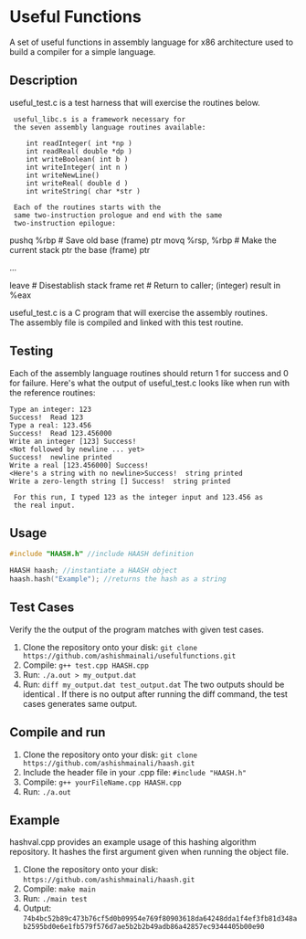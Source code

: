 # Useful Functions
A set of useful functions in assembly language for x86 architecture used to build a compiler for a simple language.

## Description
  useful_test.c is a test harness that will exercise the
     routines below.

     useful_libc.s is a framework necessary for
     the seven assembly language routines available:

        int readInteger( int *np )
        int readReal( double *dp )
        int writeBoolean( int b )
        int writeInteger( int n )
        int writeNewLine()
        int writeReal( double d )
        int writeString( char *str )
     
     Each of the routines starts with the
     same two-instruction prologue and end with the same
     two-instruction epilogue:

  pushq   %rbp          # Save old base (frame) ptr
  movq    %rsp, %rbp    # Make the current stack ptr the base (frame) ptr

  ...

  leave                 # Disestablish stack frame
  ret                   # Return to caller;  (integer) result in %eax
  
  useful_test.c is a C program that will exercise the assembly routines.  
  The assembly file is compiled and linked with this test routine.

        
## Testing
Each of the assembly language routines should return 1 for
     success and 0 for failure.
      Here's what the output of useful_test.c looks like when run
     with the reference routines:

```Just a test: intVal = 0xDEADBEEF, fpVal = nan
Type an integer: 123
Success!  Read 123
Type a real: 123.456
Success!  Read 123.456000
Write an integer [123] Success!
<Not followed by newline ... yet>
Success!  newline printed
Write a real [123.456000] Success!
<Here's a string with no newline>Success!  string printed
Write a zero-length string [] Success!  string printed
```

     For this run, I typed 123 as the integer input and 123.456 as
     the real input.

## Usage
```c++
#include "HAASH.h" //include HAASH definition

HAASH haash; //instantiate a HAASH object
haash.hash("Example"); //returns the hash as a string
```
## Test Cases
Verify the the output of the program matches with given test cases.
1. Clone the repository onto your disk: `git clone https://github.com/ashishmainali/usefulfunctions.git` 
2. Compile: `g++ test.cpp HAASH.cpp`
3. Run: `./a.out > my_output.dat`
4. Run: `diff my_output.dat test_output.dat`
The two outputs should be identical . 
If there is no output after running the diff command, the test cases generates same output. 


## Compile and run
1. Clone the repository onto your disk: `git clone https://github.com/ashishmainali/haash.git` 
2. Include the header file in your .cpp file: `#include "HAASH.h"`
3. Compile: `g++ yourFileName.cpp HAASH.cpp` 
4. Run: `./a.out`

## Example
hashval.cpp provides an example usage of this hashing algorithm repository. It hashes the first argument given when running the object file.

1. Clone the repository onto your disk: `https://github.com/ashishmainali/haash.git`
2. Compile: `make main`
3. Run: `./main test`
4. Output: `74b4bc52b89c473b76cf5d0b09954e769f80903618da64248dda1f4ef3fb81d348ab2595bd0e6e1fb579f576d7ae5b2b2b49adb86a42857ec9344405b00e90`

